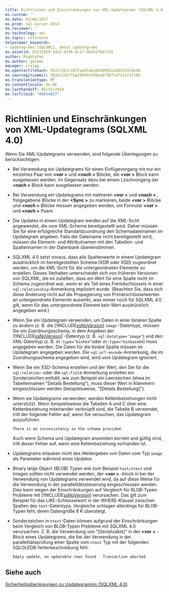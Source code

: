 ```yaml
---
title: Richtlinien und Einschränkungen von XML-Updategrams (SQLXML 4.0) | Microsoft-Dokumentation
ms.custom: ''
ms.date: 03/06/2017
ms.prod: sql-server-2014
ms.reviewer: ''
ms.technology: xml
ms.topic: reference
helpviewer_keywords:
- updategrams [SQLXML], about updategrams
ms.assetid: b5231859-14e2-4276-bc17-db2817b6f235
author: MightyPen
ms.author: genemi
manager: craigg
ms.openlocfilehash: 953fc5b7c203faa8fa6a9820993a3d0fd7a7de40
ms.sourcegitcommit: 3026c22b7fba19059a769ea5f367c4f51efaf286
ms.translationtype: MT
ms.contentlocale: de-DE
ms.lasthandoff: 06/15/2019
ms.locfileid: "66014827"
---
```

# <a name="guidelines-and-limitations-of-xml-updategrams-sqlxml-40"></a>Richtlinien und Einschränkungen von XML-Updategrams (SQLXML 4.0)
  Wenn Sie XML-Updategrams verwenden, sind folgende Überlegungen zu berücksichtigen:  
  
-   Bei Verwendung ein Updategrams für einen Einfügevorgang mit nur ein einzelnes Paar von  **\<vor >** und  **\<nach >** Blöcke, die  **\<vor >** Block kann ausgelassen werden. Im Gegensatz dazu bei einem Löschvorgang der  **\<nach >** Block kann ausgelassen werden.  
  
-   Bei Verwendung ein Updategrams mit mehreren  **\<vor >** und  **\<nach >** , freigegebene Blöcke in der  **\<Sync >** zu markieren, beide  **\<vor >** Blöcke und  **\<nach >** Blöcke müssen angegeben werden, um Formular  **\<vor >** und  **\<nach >** Paare.  
  
-   Die Updates in einem Updategram werden auf die XML-Sicht angewendet, die vom XML-Schema bereitgestellt wird. Daher müssen Sie für eine erfolgreiche Standardzuordnung den Schemadateinamen im Updategram angeben. Falls der Dateiname nicht bereitgestellt wird, müssen die Element- und Attributnamen mit den Tabellen- und Spaltennamen in der Datenbank übereinstimmen.  
  
-   SQLXML 4.0 setzt voraus, dass alle Spaltenwerte in einem Updategram ausdrücklich im bereitgestellten Schema (XDR oder XSD) zugeordnet werden, um die XML-Sicht für die untergeordneten Elemente zu erstellen. Dieses Verhalten unterscheidet sich von früheren Versionen von SQLXML, die es zuließen, dass ein Wert für eine Spalte nicht im Schema zugeordnet war, wenn er als Teil eines Fremdschlüssels in einer `sql:relationship`-Anmerkung impliziert wurde. (Beachten Sie, dass sich diese Änderung nicht auf die Propagierung von Primärschlüsselwerten an untergeordnete Elemente auswirkt, was immer noch für SQLXML 4.0 gilt, wenn für das untergeordnete Element kein Wert ausdrücklich angegeben wird.)  
  
-   Wenn Sie ein Updategram verwenden, um Daten in einer binären Spalte zu ändern (z. B. die [!INCLUDE[ssNoVersion](../../../includes/ssnoversion-md.md)] `image` -Datentyp), müssen Sie ein Zuordnungsschema, in dem Angeben der [!INCLUDE[ssNoVersion](../../../includes/ssnoversion-md.md)] -Datentyp (z. B. `sql:datatype="image"`) und den XML-Datentyp (z. B. `dt:type="binhex"`oder `dt:type="binbase64`) muss angegeben werden. Die Daten für die binäre Spalte müssen im Updategram angegeben werden. Die `sql:url-encode`-Anmerkung, die im Zuordnungsschema angegeben wird, wird vom Updategram ignoriert.  
  
-   Wenn Sie ein XSD-Schema erstellen und der Wert, den Sie für die `sql:relation`- oder die `sql:field`-Anmerkung erstellen ein Sonderzeichen enthält, wie zum Beispiel ein Leerzeichen (etwa im Tabellennamen "Details Bestellung"), muss dieser Wert in Klammern eingeschlossen werden (beispielsweise, "[Details Bestellung]").  
  
-   Wenn sie Updategrams verwenden, werden Kettenbeziehungen nicht unterstützt. Wenn beispielsweise die Tabellen A und C über eine Kettenbeziehung miteinander verknüpft sind, die Tabelle B verwendet, tritt der folgende Fehler auf, wenn Sie versuchen, das Updategram auszuführen:  
  
    ```  
    There is an inconsistency in the schema provided.  
    ```  
  
     Auch wenn Schema und Updategram ansonsten korrekt und gültig sind, tritt dieser Fehler auf, wenn eine Kettenbeziehung vorhanden ist.  
  
-   Updategrams erlauben nicht das Weitergeben von Daten vom Typ `image` als Parameter während eines Updates.  
  
-   Binary large Object (BLOB) Typen wie zum Beispiel `text/ntext` und Images sollten nicht verwendet werden, der  **\<vor >** -block in bei der Verwendung von Updategrams verwendet wird, da auf diese Weise für die Verwendung in der parallelitätssteuerung eingeschlossen werden. Dies kann wegen der Einschränkungen auf Vergleich für BLOB-Typen Probleme mit [!INCLUDE[ssNoVersion](../../../includes/ssnoversion-md.md)] verursachen. Das gilt zum Beispiel für das LIKE-Schlüsselwort in der WHERE-Klausel zwischen Spalten des `text`-Datentyps. Vergleiche schlagen allerdings für BLOB-Typen fehl, deren Datengröße 8 K übersteigt.  
  
-   Sonderzeichen in `ntext`-Daten können aufgrund der Einschränkungen beim Vergleich von BLOB-Typen Probleme mit SQLXML 4.0 verursachen. Z. B. die Verwendung von "[Serializable]" in der  **\<vor >** -Block eines Updategrams, die bei der Verwendung in der parallelitätsprüfung einer Spalte vom `ntext` Typ mit der folgenden SQLOLEDB-fehlerbeschreibung fehl:  
  
    ```  
    Empty update, no updatable rows found   Transaction aborted  
    ```  
  
## <a name="see-also"></a>Siehe auch  
 [Sicherheitsüberlegungen zu Updategramms &#40;SQLXML 4.0&#41;](../security/updategram-security-considerations-sqlxml-4-0.md)  
  
  
